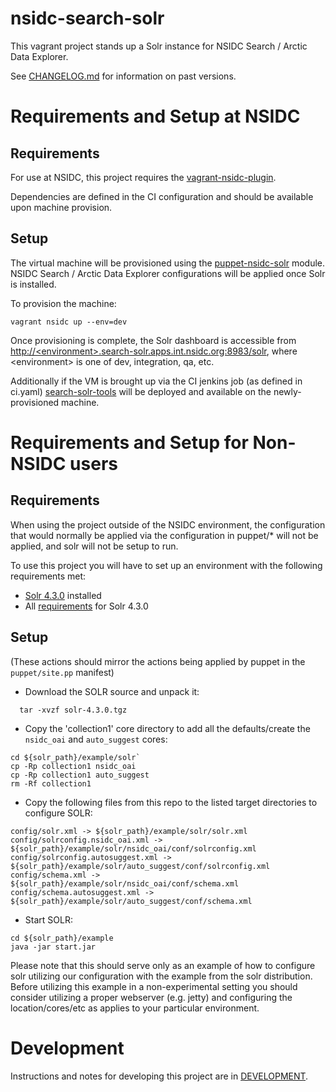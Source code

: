 # nsidc-search-solr

This vagrant project stands up a Solr instance for NSIDC Search / Arctic Data
Explorer.

See
[CHANGELOG.md](https://github.com/nsidc/search-solr/blob/master/CHANGELOG.md)
for information on past versions.

# Requirements and Setup at NSIDC

## Requirements
For use at NSIDC, this project requires the [vagrant-nsidc-plugin](https://bitbucket.org/nsidc/vagrant-nsidc-plugin).

Dependencies are defined in the CI configuration and should be available upon machine provision.

## Setup
The virtual machine will be provisioned using the
[puppet-nsidc-solr](https://bitbucket.org/nsidc/puppet-nsidc-solr) module.
NSIDC Search / Arctic Data Explorer configurations will be applied once Solr is
installed.

To provision the machine:
```shell
vagrant nsidc up --env=dev
```

Once provisioning is complete, the Solr dashboard is accessible from
[http://&lt;environment&gt;.search-solr.apps.int.nsidc.org:8983/solr](), where
&lt;environment&gt; is one of dev, integration, qa, etc.

Additionally if the VM is brought up via the CI jenkins job (as defined in ci.yaml)
[search-solr-tools](https://github.com/nsidc/search-solr-tools) will be deployed
 and available on the newly-provisioned machine.

# Requirements and Setup for Non-NSIDC users

## Requirements

When using the project outside of the NSIDC environment, the configuration that would normally
be applied via the configuration in puppet/* will not be applied, and solr will
not be setup to run.

To use this project you will have to set up an environment with the following
requirements met:

* [Solr 4.3.0](https://archive.apache.org/dist/lucene/solr/4.3.0/) installed
* All [requirements](https://lucene.apache.org/solr/4_3_0/SYSTEM_REQUIREMENTS.html) for Solr 4.3.0

## Setup

(These actions should mirror the actions being applied by puppet in the `puppet/site.pp` manifest)

* Download the SOLR source and unpack it:

```
  tar -xvzf solr-4.3.0.tgz
```

*  Copy the 'collection1' core directory to add all the defaults/create the `nsidc_oai` and `auto_suggest` cores:

```
cd ${solr_path}/example/solr`
cp -Rp collection1 nsidc_oai
cp -Rp collection1 auto_suggest
rm -Rf collection1
```

* Copy the following files from this repo to the listed target directories to configure SOLR:

```
config/solr.xml -> ${solr_path}/example/solr/solr.xml
config/solrconfig.nsidc_oai.xml ->  ${solr_path}/example/solr/nsidc_oai/conf/solrconfig.xml
config/solrconfig.autosuggest.xml -> ${solr_path}/example/solr/auto_suggest/conf/solrconfig.xml
config/schema.xml -> ${solr_path}/example/solr/nsidc_oai/conf/schema.xml
config/schema.autosuggest.xml -> ${solr_path}/example/solr/auto_suggest/conf/schema.xml
```

* Start SOLR:

```
cd ${solr_path}/example
java -jar start.jar
```

Please note that this should serve only as an example of how to configure solr utilizing our configuration with the example from the solr distribution.  Before utilizing this example in a non-experimental setting you should consider utilizing a proper webserver (e.g. jetty) and configuring the location/cores/etc as applies to your particular environment.

# Development

Instructions and notes for developing this project are in
[DEVELOPMENT](https://github.com/nsidc/search-solr/blob/master/DEVELOPMENT.md).
